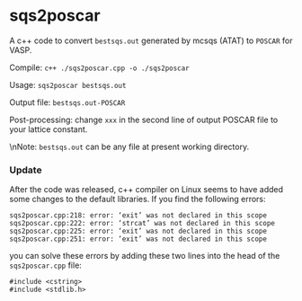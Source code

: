 sqs2poscar
==========

A c++ code to convert `bestsqs.out` generated by mcsqs (ATAT) to `POSCAR` for VASP.

Compile: `c++ ./sqs2poscar.cpp -o ./sqs2poscar`

Usage: `sqs2poscar bestsqs.out`
  
Output file: `bestsqs.out-POSCAR`

Post-processing: change `xxx` in the second line of output POSCAR file to your lattice constant.

\nNote: `bestsqs.out` can be any file at present working directory.

### Update
After the code was released, c++ compiler on Linux seems to have added some changes to the default libraries. If you find the following errors:
```
sqs2poscar.cpp:218: error: ‘exit’ was not declared in this scope
sqs2poscar.cpp:222: error: ‘strcat’ was not declared in this scope
sqs2poscar.cpp:225: error: ‘exit’ was not declared in this scope
sqs2poscar.cpp:251: error: ‘exit’ was not declared in this scope
```

you can solve these errors by adding these two lines into the head of the `sqs2poscar.cpp` file:
```
#include <cstring>
#include <stdlib.h>
```
